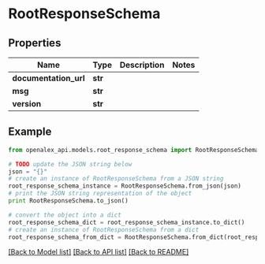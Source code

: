 # RootResponseSchema


## Properties
Name | Type | Description | Notes
------------ | ------------- | ------------- | -------------
**documentation_url** | **str** |  | 
**msg** | **str** |  | 
**version** | **str** |  | 

## Example

```python
from openalex_api.models.root_response_schema import RootResponseSchema

# TODO update the JSON string below
json = "{}"
# create an instance of RootResponseSchema from a JSON string
root_response_schema_instance = RootResponseSchema.from_json(json)
# print the JSON string representation of the object
print RootResponseSchema.to_json()

# convert the object into a dict
root_response_schema_dict = root_response_schema_instance.to_dict()
# create an instance of RootResponseSchema from a dict
root_response_schema_from_dict = RootResponseSchema.from_dict(root_response_schema_dict)
```
[[Back to Model list]](../README.md#documentation-for-models) [[Back to API list]](../README.md#documentation-for-api-endpoints) [[Back to README]](../README.md)


